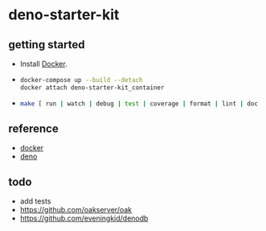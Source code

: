 # deno-starter-kit

## getting started

- Install [Docker](https://www.docker.com/get-started).
- ```sh
  docker-compose up --build --detach
  docker attach deno-starter-kit_container
  ```
- ```sh
  make [ run | watch | debug | test | coverage | format | lint | doc | bundle ]
  ```

## reference

- [docker](https://www.docker.com/)
- [deno](https://github.com/denoland/deno)

## todo

- add tests
- https://github.com/oakserver/oak
- https://github.com/eveningkid/denodb
